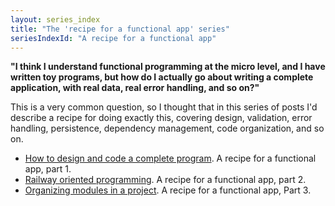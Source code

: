```yaml
---
layout: series_index
title: "The 'recipe for a functional app' series"
seriesIndexId: "A recipe for a functional app"
---
```


**"I think I understand functional programming at the micro level, and I have written toy programs, but how do I actually go about writing a complete application, with real data, real error handling, and so on?"**

This is a very common question, so I thought that in this series of posts I'd describe a recipe for doing exactly this, covering design, validation, error handling, persistence, dependency management, code organization, and so on.



* [How to design and code a complete program](../posts/recipe-part1.md). A recipe for a functional app, part 1.
* [Railway oriented programming](../posts/recipe-part2.md). A recipe for a functional app, part 2.
* [Organizing modules in a project](../posts/recipe-part3.md). A recipe for a functional app, Part 3.
